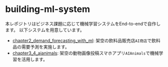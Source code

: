 # building-ml-system

本レポジトリはビジネス課題に応じて機械学習システムをEnd-to-endで自作します。
以下システムを用意しています。

- [chapter2_demand_forecasting_with_ml](./chapter2_demand_forecasting_with_ml): 架空の飲料品販売店`AI商店`で飲料品の需要予測を実施します。
- [chapter3_4_aianimals](./chapter3_4_aianimals): 架空の動物画像投稿スマホアプリ`AIAnimals`で機械学習を活用します。

